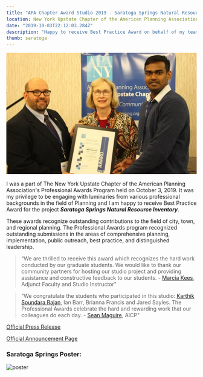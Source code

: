 ```yaml
---
title: "APA Chapter Award Studio 2019 - Saratoga Springs Natural Resource Inventory"
location: New York Upstate Chapter of the American Planning Association
date: "2019-10-03T22:12:03.284Z"
description: "Happy to receive Best Practice Award on behalf of my team: Karthik Soundara Rajan, Ian Barr, Brianna Francis and Jared Sayles"
thumb: saratoga
---
```


![award portrait](./award.jpg)

I was a part of The New York Upstate Chapter of the American Planning Association's Professional Awards Program held on October 3, 2019. It was my privilege to be engaging with luminaries from various professional backgrounds in the field of Planning and I am happy to receive Best Practice Award for the project ***Saratoga Springs Natural Resource Inventory***. 

These awards recognize outstanding contributions to the field of city, town, and regional
planning. The Professional Awards program recognized outstanding submissions in the areas of
comprehensive planning, implementation, public outreach, best practice, and distinguished
leadership.

> “We are thrilled to receive this award which recognizes the hard work conducted by our
> graduate students. We would like to thank our community partners for hosting our studio project
> and providing assistance and constructive feedback to our students. - [Marcia Kees](https://www.albany.edu/geographyplanning/faculty/marcia-o-kees), Adjunct Faculty and Studio Instructor" 

> “We congratulate the students who participated in this studio: [Karthik Soundara Rajan](https://www.linkedin.com/in/karthiksoundar/), Ian Barr, Brianna Francis and Jared Sayles. 
> The Professional Awards celebrate the hard and rewarding work that our colleagues do each
> day. - [Sean Maguire](https://www.linkedin.com/in/seanmaguireaicp/), AICP"



[Official Press Release](https://www.albany.edu/sites/default/files/2019-11/UAlbany%20MRP%20Award%202019%20Press%20Release%20.pdf)

[Official Announcement Page](https://www.albany.edu/geographyplanning/department-news)

### Saratoga Springs Poster: 
![poster](./poster.png)
